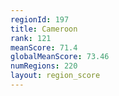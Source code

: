 ```yaml
---
regionId: 197
title: Cameroon
rank: 121
meanScore: 71.4
globalMeanScore: 73.46
numRegions: 220
layout: region_score
---
```

